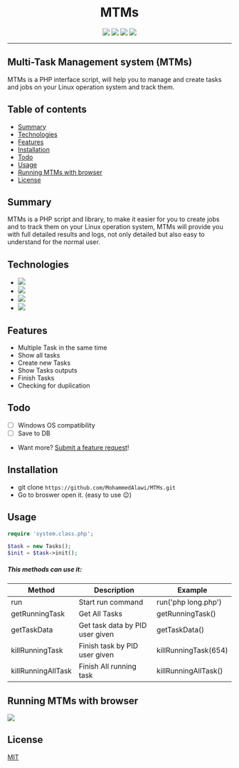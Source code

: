 
<h1 align="center">MTMs</h1>

<p align="center">
<img src="https://img.shields.io/github/forks/MohammedAlawi/MTMs?logo=githu">
<img src="https://img.shields.io/github/issues/MohammedAlawi/MTMs?logo=github">
<img src="https://img.shields.io/github/stars/MohammedAlawi/MTMs?logo=github">
<img src="https://img.shields.io/github/last-commit/MohammedAlawi/MTMs?logo=Github">
</p>

---


## Multi-Task Management system (MTMs)
MTMs is a PHP interface script, will help you to manage and create tasks and jobs on your Linux operation system and track them.


## Table of contents
- [Summary](#summary)
- [Technologies](#technologies)
- [Features](#features )
- [Installation](#installation)
- [Todo](#todo)
- [Usage](#usage)
- [Running MTMs with browser](#running-mtms-with-browser)
- [License](#license)


## Summary
MTMs is a PHP script and library, to make it easier for you to create jobs and to track them on your Linux operation system, MTMs will provide you with full detailed results and logs, not only detailed but also easy to understand for the normal user.

## Technologies
- ![](https://img.shields.io/badge/Apache-2.4.46-critical)
- ![](https://img.shields.io/badge/php-7.4.3-blue)
- ![](https://img.shields.io/badge/jQuery-3.6-9cf)
- ![](https://img.shields.io/badge/Bootstrap-5.0-blueviolet)

## Features
- Multiple Task in the same time
- Show all tasks
- Create new Tasks
- Show Tasks outputs
- Finish Tasks
- Checking for duplication

## Todo
- [ ] Windows OS compatibility
- [ ] Save to DB
-  Want more? [Submit a feature request](https://github.com/MohammedAlawi/MTMs/issues/new)!

## Installation
* git clone `https://github.com/MohammedAlawi/MTMs.git`
* Go to broswer open it.  (easy to use 😉)

## Usage
```php
require 'system.class.php';

$task = new Tasks();
$init = $task->init();
```

##### This methods can use it:

| Method             | Description                     | Example              |
|--------------------|---------------------------------|----------------------|
| run                | Start run command               | run('php long.php')  |
| getRunningTask     | Get All Tasks                   | getRunningTask()     |
| getTaskData        | Get task data by PID user given | getTaskData()        |
| killRunningTask    | Finish task by PID user given   | killRunningTask(654) |
| killRunningAllTask | Finish All running task         | killRunningAllTask() |


## Running MTMs with browser
![](https://raw.githubusercontent.com/MohammedAlawi/MTMs/main/static/try.gif)


## License
[MIT](https://choosealicense.com/licenses/mit/)